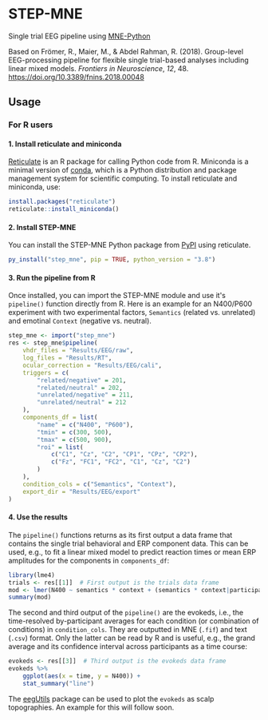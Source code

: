 # STEP-MNE

Single trial EEG pipeline using [MNE-Python](https://mne.tools)

Based on Frömer, R., Maier, M., & Abdel Rahman, R. (2018).
Group-level EEG-processing pipeline for flexible single trial-based analyses including linear mixed models.
*Frontiers in Neuroscience*, *12*, 48. https://doi.org/10.3389/fnins.2018.00048

## Usage

### For R users

#### 1. Install reticulate and miniconda

[Reticulate](https://rstudio.github.io/reticulate/) is an R package for calling Python code from R.
Miniconda is a minimal version of [conda](https://docs.conda.io/en/latest/), which is a Python distribution and package management system for scientific computing.
To install reticulate and miniconda, use:

```r
install.packages("reticulate")
reticulate::install_miniconda()
```

#### 2. Install STEP-MNE

You can install the STEP-MNE Python package from [PyPI](https://pypi.org/project/step-mne/) using reticulate.

```r
py_install("step_mne", pip = TRUE, python_version = "3.8")
```

#### 3. Run the pipeline from R

Once installed, you can import the STEP-MNE module and use it's `pipeline()` function directly from R. Here is an example for an N400/P600 experiment with two experimental factors, `Semantics` (related vs. unrelated) and emotinal `Context` (negative vs. neutral).

```R
step_mne <- import("step_mne")
res <- step_mne$pipeline(
    vhdr_files = "Results/EEG/raw",
    log_files = "Results/RT",
    ocular_correction = "Results/EEG/cali",
    triggers = c(
        "related/negative" = 201,
        "related/neutral" = 202,
        "unrelated/negative" = 211,
        "unrelated/neutral" = 212
    ),
    components_df = list(
        "name" = c("N400", "P600"),
        "tmin" = c(300, 500),
        "tmax" = c(500, 900),
        "roi" = list(
            c("C1", "Cz", "C2", "CP1", "CPz", "CP2"),
            c("Fz", "FC1", "FC2", "C1", "Cz", "C2")
        )
    ),
    condition_cols = c("Semantics", "Context"),
    export_dir = "Results/EEG/export"
)
```

#### 4. Use the results

The `pipeline()` functions returns as its first output a data frame that contains the single trial behavioral and ERP component data.
This can be used, e.g., to fit a linear mixed model to predict reaction times or mean ERP amplitudes for the components in `components_df`:

```r
library(lme4)
trials <- res[[1]]  # First output is the trials data frame
mod <- lmer(N400 ~ semantics * context + (semantics * context|participant_id))
summary(mod)
```

The second and third output of the `pipeline()` are the evokeds, i.e., the time-resolved by-participant averages for each condition (or combination of conditions) in `condition_cols`.
They are outputted in MNE (`.fif`) and text (`.csv`) format.
Only the latter can be read by R and is useful, e.g., the grand average and its confidence interval across participants as a time course:

```r
evokeds <- res[[3]]  # Third output is the evokeds data frame
evokeds %>%
    ggplot(aes(x = time, y = N400)) +
    stat_summary("line")
```

The [eegUtils](https://craddm.github.io/eegUtils) package can be used to plot the `evokeds` as scalp topographies.
An example for this will follow soon.
